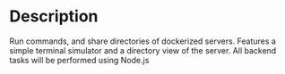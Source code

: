 # Description
Run commands, and share directories of dockerized servers. Features a simple terminal simulator and a directory view of the server. 
All backend tasks will be performed using Node.js
